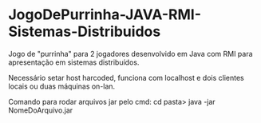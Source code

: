 # JogoDePurrinha-JAVA-RMI-Sistemas-Distribuidos
Jogo de "purrinha" para 2 jogadores desenvolvido em Java com RMI para apresentação em sistemas distribuídos.

Necessário setar host harcoded, funciona com localhost e dois clientes locais ou duas máquinas on-lan.

Comando para rodar arquivos jar pelo cmd:
cd pasta> java -jar NomeDoArquivo.jar
